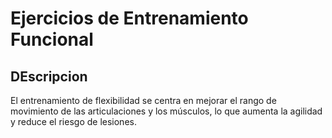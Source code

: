 # Ejercicios de Entrenamiento Funcional

## DEscripcion
El entrenamiento de flexibilidad se centra en mejorar el rango de movimiento de las articulaciones y los músculos, lo que aumenta la agilidad y reduce el riesgo de lesiones.

